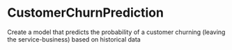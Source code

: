 # CustomerChurnPrediction
Create a model that predicts the probability of a customer churning (leaving the service-business) based on historical data
